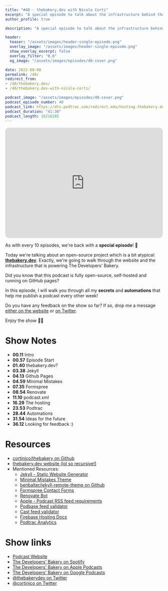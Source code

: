 ```yaml
---
title: "#40 - thebakery.dev with Nicola Corti"
excerpt: "A special episode to talk about the infrastructure behind thebakery.dev with Nicola Corti"
author_profile: true

description: "A special episode to talk about the infrastructure behind thebakery.dev with Nicola Corti"

header:
  teaser: "/assets/images/header-single-episode.png"
  overlay_image: "/assets/images/header-single-episode.png"
  show_overlay_excerpt: false
  overlay_filter: "0.6"
  og_image: "/assets/images/episodes/40-cover.png"

date: 2022-08-08
permalink: /40/
redirect_from:
- /40/thebakery.dev/
- /40/thebakery.dev-with-nicola-corti/

podcast_image: "/assets/images/episodes/40-cover.png"
podcast_episode_number: 40
podcast_link: https://dts.podtrac.com/redirect.m4a/hosting.thebakery.dev/40-thedevelopersbakery-thebakerydev.m4a
podcast_duration: "41:30"
podcast_length: 16216285
---
```


<iframe style="border-radius:12px" src="https://open.spotify.com/embed/episode/5aFgYInCVBEoA3K1RsYbLF?utm_source=generator" width="100%" height="352" frameBorder="0" allowfullscreen="" allow="autoplay; clipboard-write; encrypted-media; fullscreen; picture-in-picture"></iframe>
            
As with every 10 episodes, we're back with a **special episode**! 🎁

Today we're talking about an open-source project which is a bit atypical: [**thebakery.dev**](https://thebakery.dev). Exactly, we're going to walk through the website and the infrastructure that is powering The Developers' Bakery.

Did you know that this podcast is fully open-source, self-hosted and running on GitHub pages?

In this episode, I will walk you through all my **secrets** and **automations** that help me publish a podcast every other week!

Do you have any feedback on the show so far? If so, drop me a message [either on the website](https://thebakery.dev/contact) or [on Twitter](https://twitter.com/thebakerydev).

Enjoy the show 👨‍🍳

# Show Notes

- **00.11** Intro
- **00.57** Episode Start
- **01.40** thebakery.dev?
- **03.38** Jekyll
- **04.13** Github Pages
- **04.59** Minimal Mistakes
- **07.35** Formspree
- **08.54** Renovate
- **11.10** podcast.xml
- **16.29** The hosting
- **23.53** Podtrac
- **28.44** Automations
- **31.54** Ideas for the future
- **36.12** Looking for feedback :)

# Resources

* <i class="fab fa-github"></i> [cortinico/thebakery on Github](https://github.com/cortinico/thebakery)
* <i class="fas fa-link"></i> [thebakery.dev website (lol so recursive!)](https://thebakery.dev/)
* Mentioned Resources:
    * <i class="fas fa-link"></i> [Jekyll - Static Website Generator](https://jekyllrb.com/)
    * <i class="fas fa-link"></i> [Minimal Mistakes Theme](https://mmistakes.github.io/minimal-mistakes/)
    * <i class="fab fa-github"></i> [benbalter/jekyll-remote-theme on Github](https://github.com/benbalter/jekyll-remote-theme)
    * <i class="fas fa-link"></i> [Formspree Contact Forms](https://formspree.io/)
    * <i class="fas fa-link"></i> [Renovate Bot](https://renovatebot.com/)
    * <i class="fas fa-link"></i> [Apple - Podcast RSS feed requirements](https://podcasters.apple.com/support/823-podcast-requirements)
    * <i class="fas fa-link"></i> [Podbase feed validator](https://podba.se/validate/)
    * <i class="fas fa-link"></i> [Cast feed validator](https://www.castfeedvalidator.com/)
    * <i class="fas fa-link"></i> [Firebase Hosting Docs](https://firebase.google.com/docs/hosting/)
    * <i class="fas fa-link"></i> [Podtrac Analytics](https://analytics.podtrac.com/)

# Show links

* <i class="fas fa-link"></i> [Podcast Website](https://thebakery.dev)
* <i class="fab fa-spotify"></i> [The Developers' Bakery on Spotify](https://open.spotify.com/show/4jV6Yoz7D38sZJlYMzJm3k?si=AL3ske_0R_CKlEScMhYhug)
* <i class="fas fa-podcast"></i> [The Developers' Bakery on Apple Podcasts](https://podcasts.apple.com/us/podcast/the-developers-bakery/id1542849034)
* <i class="fab fa-google-play"></i> [The Developers' Bakery on Google Podcasts](https://podcasts.google.com/feed/aHR0cHM6Ly90aGViYWtlcnkuZGV2L3BvZGNhc3QueG1s)
* <i class="fab fa-twitter"></i> [@thebakerydev on Twitter](https://twitter.com/thebakerydev)
* <i class="fab fa-twitter"></i> [@cortinico on Twitter](https://twitter.com/cortinico)